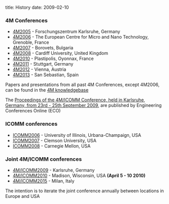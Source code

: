 title: History
date: 2009-02-10 
### 4M Conferences

 * [4M2005](http://www.4m-net.org/4M_Conference "4M2005 Conference") - Forschungszentrum Karlsruhe, Germany  
 * [4M2006](http://www.4m-net.org/Conference/4M2006 "4M2006 Conference") - The European Centre for Micro and Nano Technology, Grenoble, France  
 * [4M2007](http://www.4m-net.org/Conference/4M2007 "4M2007 Conference") - Borovets, Bulgaria  
 * [4M2008](http://www.4m-net.org/Conference/4M2008 "4M2008 Conference") - Cardiff University, United Kingdom
 * [4M2010](/conference/2010/index.html "4M2010 Conference") - Plastipolis, Oyonnax, France  
 * [4M2011](/conference/2011/index.html "4M2011 Conference") - Stuttgart, Germany  
 * [4M2012](/conference/2012/index.html "4M2012 Conference") - Vienna, Austria
 * [4M2013](/conference/2013/index.html "4M2013 Conference") - San Sebastian, Spain


Papers and presentations from all past 4M Conferences, except 4M2006, can be found in the [4M knowledgebase](http://www.4m-net.org/KnowledgeBase "4M Knowledge base - a directory of papers and publications on multi-material micro-manufacturing")

The <a href="http://eco.pepublishing.com/content/g837w8">Proceedings of the 4M/ICOMM Conference, held in Karlsruhe, Germany, from 23rd - 25th September 2009</a>, are published by Engineering Conferences Online (ECO)
### ICOMM conferences

 * [ICOMM2006](http://icomm.mie.uiuc.edu "1st International Conference on Micromanufacturing") - University of Illinois, Urbana-Champaign, USA
 * [ICOMM2007](http://manufacturing.northwestern.edu/ICOMM07/) - Clemson University, USA
 * [ICOMM2008](http://www.contrib.andrew.cmu.edu/~rlane/icomm/index.php "3rd International Conference on Micromanufacturing") - Carnegie Mellon, USA
### Joint 4M/ICOMM conferences
 * [4M/ICOMM2009](/conference/2009/index.html "Joint 4M ICOMM Conference") - Karlsruhe, Germany
 * [4M/ICOMM2010](http://www.conferencing.uwex.edu/conferences/ICOMM10) - Madison, Wisconsin, USA **(April 5 - 10 2010)**
 * [4M/ICOMM2015](/conference/2015.html "Joint 4M ICOMM Conference") - Milan, Italy

The intention is to iterate the joint conference annually between locations in Europe and USA